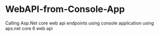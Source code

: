 # WebAPI-from-Console-App
Calling Asp.Net core web api endpoints using console application using aps.net core 6 web api

